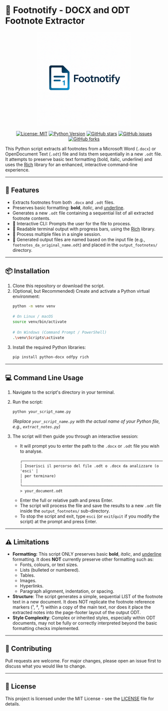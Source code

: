 # 📝 Footnotify - DOCX and ODT Footnote Extractor
<div align="center">
  <img src="https://raw.githubusercontent.com/salvodif/Footnotify/main/assets/logo.png" width="300" alt="TomeTrove Logo" />

[![License: MIT](https://img.shields.io/badge/License-MIT-yellow.svg)](https://opensource.org/licenses/MIT)
[![Python Version](https://img.shields.io/badge/python-3.x-blue.svg)](https://www.python.org/downloads/)
[![GitHub stars](https://img.shields.io/github/stars/salvodif/footnotify?style=social)](https://github.com/salvodif/footnotify/stargazers)
[![GitHub issues](https://img.shields.io/github/issues/salvodif/footnotify)](https://github.com/salvodif/footnotify/issues)
[![GitHub forks](https://img.shields.io/github/forks/salvodif/footnotify?style=social)](https://github.com/salvodif/footnotify/network/members)
</div>

This Python script extracts all footnotes from a Microsoft Word (`.docx`) or OpenDocument Text (`.odt`) file and lists them sequentially in a new `.odt` file.
It attempts to preserve basic text formatting (bold, italic, underline) and uses the [Rich](https://github.com/Textualize/rich) library for an enhanced, interactive command-line experience.

---

## 🚀 Features

*   Extracts footnotes from both `.docx` and `.odt` files.
*   Preserves basic formatting: **bold**, *italic*, and <u>underline</u>.
*   Generates a new `.odt` file containing a sequential list of all extracted footnote contents.
*   💬 Interactive CLI: Prompts the user for the file to process.
*   💅 Readable terminal output with progress bars, using the [Rich](https://github.com/Textualize/rich) library.
*   🔄 Process multiple files in a single session.
*   💾 Generated output files are named based on the input file (e.g., `footnotes_da_original_name.odt`) and placed in the `output_footnotes/` directory.

---

## 📦 Installation

1.  Clone this repository or download the script.
2.  (Optional, but Recommended) Create and activate a Python virtual environment:
    ```bash
    python -m venv venv
    
    # On Linux / macOS
    source venv/bin/activate
     
    # On Windows (Command Prompt / PowerShell)
    .\venv\Scripts\activate 
    ```
3.  Install the required Python libraries:
    ```bash
    pip install python-docx odfpy rich
    ```

---

## 💻 Command Line Usage

1.  Navigate to the script's directory in your terminal.
2.  Run the script:
    ```bash
    python your_script_name.py 
    ```
    *(Replace `your_script_name.py` with the actual name of your Python file, e.g., `extract_notes.py`)*

3.  The script will then guide you through an interactive session:
    *   It will prompt you to enter the path to the `.docx` or `.odt` file you wish to analyse.
        ```
        ┌────────────────────────────────────────────────────────────────────┐
        │ Inserisci il percorso del file .odt o .docx da analizzare (o 'esci' │
        │ per terminare)                                                     │
        └────────────────────────────────────────────────────────────────────┘
        > your_document.odt
        ```
    *   Enter the full or relative path and press Enter.
    *   The script will process the file and save the results to a new `.odt` file inside the `output_footnotes/` sub-directory.
    *   To stop the script and exit, type `esci` (or `exit`/`quit` if you modify the script) at the prompt and press Enter.

---

## ⚠️ Limitations

*   **Formatting:** This script ONLY preserves basic **bold**, *italic*, and <u>underline</u> formatting.
    It does **NOT** currently preserve other formatting such as:
    *   Fonts, colours, or text sizes.
    *   Lists (bulleted or numbered).
    *   Tables.
    *   Images.
    *   Hyperlinks.
    *   Paragraph alignment, indentation, or spacing.
*   **Structure**: The script generates a simple, sequential LIST of the footnote text in a new document. It does NOT replicate the footnote reference markers (¹, ², ³) within a copy of the main text, nor does it place the extracted notes into the page-footer layout of the output ODT.
*   **Style Complexity**: Complex or inherited styles, especially within ODT documents, may not be fully or correctly interpreted beyond the basic formatting checks implemented.

---

## 🙌 Contributing

Pull requests are welcome. For major changes, please open an issue first to discuss what you would like to change.

---

## 📜 License

This project is licensed under the MIT License - see the [LICENSE](LICENSE) file for details.
